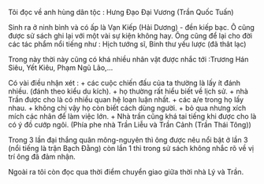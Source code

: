 Tôi đọc về anh hùng dân tộc : Hưng Đạo Đại Vương (Trần Quốc Tuấn)

Sinh ra ở ninh bình và có ấp là Vạn Kiếp (Hải Dương) - đền kiếp bạc.
Ô cũng được sử sách ghi lại với một vài sự kiện không hay. 
Ông cũng để lại cho đời các tác phẩm nổi tiếng như : Hịch tướng sĩ, Binh thư yếu lược (đã thât lạc)

Trong này thời này cũng có khá nhiều nhân vật được nhắc tới :Trương Hán Siêu, Yết Kiêu, Phạm Ngũ Lão,...

Có vài điều nhận xét :
	+ các cuộc chiến đấu của ta thường là lấy ít đánh nhiều. (đánh theo kiểu du kích).
	+ họ thường rất hiểu biết về lịch sử.
	+ nhà Trần được cho là có nhiều quan hệ loạn luận nhất.
		+ các a/e trong họ lấy nhau.
	+ không chị vậy họ còn biết cách dùng người. 
	+ bỏ qua nhưng xích mích các nhân để làm việc lớn.
	+ Nhà trần cũng khá tai tiếng khi được cho là có ý đồ cướp ngôi. (Phía phe nhà Trần Liễu và Trần Cảnh (Trần Thái Tông))

Trong 3 lần đại thắng quân mông-nguyên thì ông được nêu nổi bật ở lần 3 (nổi tiếng là trận Bạch Đằng)
còn lần 1 thì trong sử sách không nhắc rõ về vị trí ông đã đảm nhận.


Ngoài ra tôi còn đọc qua thời điểm chuyển giao giữa thời nhà Lý và Trần.
